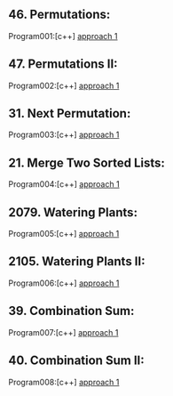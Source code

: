 ## 46. Permutations:

Program001:[c++] [approach 1](../Program001/main.cpp)<br>

## 47. Permutations II:

Program002:[c++] [approach 1](../Program002/main.cpp)<br>

## 31. Next Permutation:

Program003:[c++] [approach 1](../Program003/main.cpp)<br>

## 21. Merge Two Sorted Lists:

Program004:[c++] [approach 1](../Program004/main.cpp)<br>

## 2079. Watering Plants:

Program005:[c++] [approach 1](../Program005/main.cpp)<br>

## 2105. Watering Plants II:

Program006:[c++] [approach 1](../Program006/main.cpp)<br>

## 39. Combination Sum:

Program007:[c++] [approach 1](../Program007/main.cpp)<br>

## 40. Combination Sum II:

Program008:[c++] [approach 1](../Program008/main.cpp)<br>